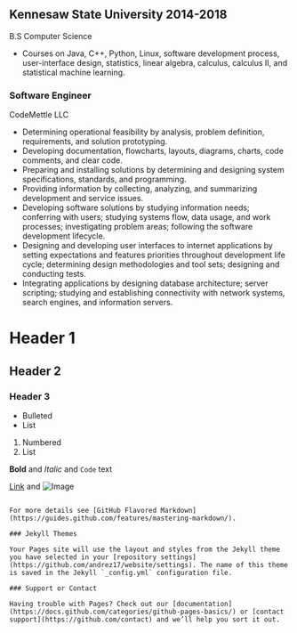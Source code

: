 ## Kennesaw State University 2014-2018

B.S Computer Science

- Courses on Java, C++, Python, Linux, software development process, user-interface design, statistics, linear algebra, calculus, calculus II, and statistical machine learning.

### Software Engineer

CodeMettle LLC

- Determining operational feasibility by analysis, problem definition, requirements, and solution prototyping.
- Developing documentation, flowcharts, layouts, diagrams, charts, code comments, and clear code.
- Preparing and installing solutions by determining and designing system specifications, standards, and programming.
- Providing information by collecting, analyzing, and summarizing development and service issues.
- Developing software solutions by studying information needs; conferring with users; studying systems flow, data usage, and work processes; investigating problem areas; following the software development lifecycle.
- Designing and developing user interfaces to internet applications by setting expectations and features priorities
throughout development life cycle; determining design methodologies and tool sets; designing and conducting tests.
- Integrating applications by designing database architecture; server scripting; studying and establishing connectivity with network systems, search engines, and information servers.


# Header 1
## Header 2
### Header 3

- Bulleted
- List

1. Numbered
2. List

**Bold** and _Italic_ and `Code` text

[Link](url) and ![Image](src)
```

For more details see [GitHub Flavored Markdown](https://guides.github.com/features/mastering-markdown/).

### Jekyll Themes

Your Pages site will use the layout and styles from the Jekyll theme you have selected in your [repository settings](https://github.com/andrez17/website/settings). The name of this theme is saved in the Jekyll `_config.yml` configuration file.

### Support or Contact

Having trouble with Pages? Check out our [documentation](https://docs.github.com/categories/github-pages-basics/) or [contact support](https://github.com/contact) and we’ll help you sort it out.
